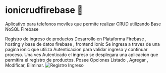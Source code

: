 # ionicrudfirebase :bookmark_tabs:
Aplicativo para telefonos moviles que permite realizar CRUD utilizando Base NoSQL Firebase

Registro de ingreso de productos
Desarrollo en Plataforma Firebase , hosting y base de datos firebase , frontend Ionic
Se ingresa a traves de una pagina ionic que utiliza Autenticacion para
validar ingreso y continuar proceso.
Una ves Autenticado el ingreso se desplegara una aplicacion que permitira el registro
de productos. Posee Opciones Listado , Agregar , Modificar, Eliminar.
![Registro Ingreso](https://github.com/mlucianosm/ionicrudfirebase/sistema.png)


